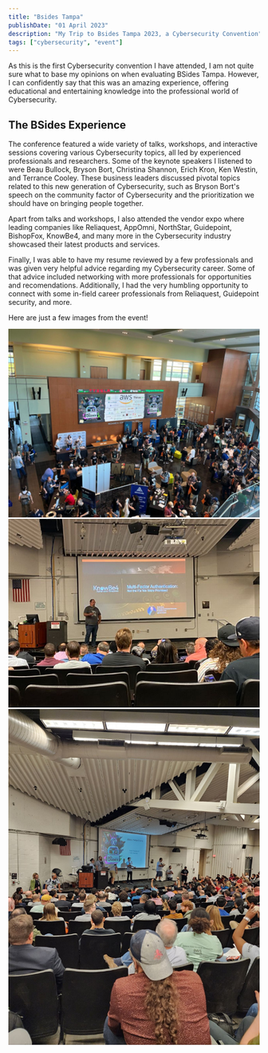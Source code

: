 ```yaml
---
title: "Bsides Tampa"
publishDate: "01 April 2023"
description: "My Trip to Bsides Tampa 2023, a Cybersecurity Convention"
tags: ["cybersecurity", "event"]
---
```


As this is the first Cybersecurity convention I have attended, I am not quite sure what to base my opinions on when evaluating BSides Tampa. However, I can confidently say that this was an amazing experience, offering educational and entertaining knowledge into the professional world of Cybersecurity.

## The BSides Experience

The conference featured a wide variety of talks, workshops, and interactive sessions covering various Cybersecurity topics, all led by experienced professionals and researchers. Some of the keynote speakers I listened to were Beau Bullock, Bryson Bort, Christina Shannon, Erich Kron, Ken Westin, and Terrance Cooley. These business leaders discussed pivotal topics related to this new generation of Cybersecurity, such as Bryson Bort's speech on the community factor of Cybersecurity and the prioritization we should have on bringing people together.

Apart from talks and workshops, I also attended the vendor expo where leading companies like Reliaquest, AppOmni, NorthStar, Guidepoint, BishopFox, KnowBe4, and many more in the Cybersecurity industry showcased their latest products and services.

Finally, I was able to have my resume reviewed by a few professionals and was given very helpful advice regarding my Cybersecurity career. Some of that advice included networking with more professionals for opportunities and recomendations. Additionally, I had the very humbling opportunity to connect with some in-field career professionals from Reliaquest, Guidepoint security, and more.

Here are just a few images from the event!

![bsides](/src/content/post/bsides-tampa/bsides0.jpg)
![bsides](/src/content/post/bsides-tampa/bsides1.jpg)
![bsides](/src/content/post/bsides-tampa/bsides2.jpg)
